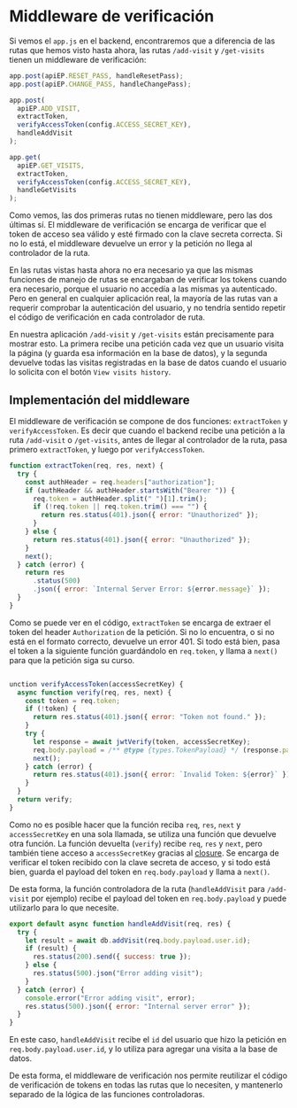 # Middleware de verificación

Si vemos el `app.js` en el backend, encontraremos que a diferencia de las rutas que hemos visto hasta ahora, las rutas `/add-visit` y `/get-visits` tienen un middleware de verificación:

```js title="en backend/src/app.js (fragmento)"
app.post(apiEP.RESET_PASS, handleResetPass);
app.post(apiEP.CHANGE_PASS, handleChangePass);

app.post(
  apiEP.ADD_VISIT,
  extractToken,
  verifyAccessToken(config.ACCESS_SECRET_KEY),
  handleAddVisit
);

app.get(
  apiEP.GET_VISITS,
  extractToken,
  verifyAccessToken(config.ACCESS_SECRET_KEY),
  handleGetVisits
);
```

Como vemos, las dos primeras rutas no tienen middleware, pero las dos últimas sí. El middleware de verificación se encarga de verificar que el token de acceso sea válido y esté firmado con la clave secreta correcta. Si no lo está, el middleware devuelve un error y la petición no llega al controlador de la ruta.

En las rutas vistas hasta ahora no era necesario ya que las mismas funciones de manejo de rutas se encargaban de verificar los tokens cuando era necesario, porque el usuario no accedía a las mismas ya autenticado. Pero en general en cualquier aplicación real, la mayoría de las rutas van a requerir comprobar la autenticación del usuario, y no tendría sentido repetir el código de verificación en cada controlador de ruta.

En nuestra aplicación `/add-visit` y `/get-visits` están precisamente para mostrar esto. La primera recibe una petición cada vez que un usuario visita la página (y guarda esa información en la base de datos), y la segunda devuelve todas las visitas registradas en la base de datos cuando el usuario lo solicita con el botón `View visits history`.

## Implementación del middleware

El middleware de verificación se compone de dos funciones: `extractToken` y `verifyAccessToken`. Es decir que cuando el backend recibe una petición a la ruta `/add-visit` o `/get-visits`, antes de llegar al controlador de la ruta, pasa primero `extractToken`, y luego por `verifyAccessToken`.

```js title="en backend/src/middleware.js"
function extractToken(req, res, next) {
  try {
    const authHeader = req.headers["authorization"];
    if (authHeader && authHeader.startsWith("Bearer ")) {
      req.token = authHeader.split(" ")[1].trim();
      if (!req.token || req.token.trim() === "") {
        return res.status(401).json({ error: "Unauthorized" });
      }
    } else {
      return res.status(401).json({ error: "Unauthorized" });
    }
    next();
  } catch (error) {
    return res
      .status(500)
      .json({ error: `Internal Server Error: ${error.message}` });
  }
}
```

Como se puede ver en el código, `extractToken` se encarga de extraer el token del header `Authorization` de la petición. Si no lo encuentra, o si no está en el formato correcto, devuelve un error 401. Si todo está bien, pasa el token a la siguiente función guardándolo en `req.token`, y llama a `next()` para que la petición siga su curso.

```js title="en backend/src/middleware.js"

unction verifyAccessToken(accessSecretKey) {
  async function verify(req, res, next) {
    const token = req.token;
    if (!token) {
      return res.status(401).json({ error: "Token not found." });
    }
    try {
      let response = await jwtVerify(token, accessSecretKey);
      req.body.payload = /** @type {types.TokenPayload} */ (response.payload);
      next();
    } catch (error) {
      return res.status(401).json({ error: `Invalid Token: ${error}` }); //
    }
  }
  return verify;
}
```

Como no es posible hacer que la función reciba `req`, `res`, `next` y `accessSecretKey` en una sola llamada, se utiliza una función que devuelve otra función. La función devuelta (`verify`) recibe `req`, `res` y `next`, pero también tiene acceso a `accessSecretKey` gracias al [closure](https://developer.mozilla.org/en-US/docs/Web/JavaScript/Closures). Se encarga de verificar el token recibido con la clave secreta de acceso, y si todo está bien, guarda el payload del token en `req.body.payload` y llama a `next()`.

De esta forma, la función controladora de la ruta (`handleAddVisit` para `/add-visit` por ejemplo) recibe el payload del token en `req.body.payload` y puede utilizarlo para lo que necesite.

```js title="en backend/src/route-handlers/add-visit.js"
export default async function handleAddVisit(req, res) {
  try {
    let result = await db.addVisit(req.body.payload.user.id);
    if (result) {
      res.status(200).send({ success: true });
    } else {
      res.status(500).json("Error adding visit");
    }
  } catch (error) {
    console.error("Error adding visit", error);
    res.status(500).json({ error: "Internal server error" });
  }
}
```

En este caso, `handleAddVisit` recibe el `id` del usuario que hizo la petición en `req.body.payload.user.id`, y lo utiliza para agregar una visita a la base de datos.

De esta forma, el middleware de verificación nos permite reutilizar el código de verificación de tokens en todas las rutas que lo necesiten, y mantenerlo separado de la lógica de las funciones controladoras.

